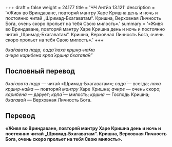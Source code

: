 +++
draft = false
weight = 24177
title = 'ЧЧ Антйа 13.121'
description = '«Живя во Вриндаване, повторяй мантру Харе Кришна день и ночь и постоянно читай „Шримад-Бхагаватам“. Кришна, Верховная Личность Бога, очень скоро прольет на тебя Свою милость».'
summary = '«Живя во Вриндаване, повторяй мантру Харе Кришна день и ночь и постоянно читай „Шримад-Бхагаватам“. Кришна, Верховная Личность Бога, очень скоро прольет на тебя Свою милость».'
+++

_бха̄гавата пад̣а, сада̄ лаха кр̣шн̣а-на̄ма  
ачире карибена кр̣па̄ кр̣шн̣а бхагава̄н”_

## Пословный перевод

_бха̄гавата_ _пад̣а_ — читай «Шримад-Бхагаватам»; _сада̄_ — всегда; _лаха_ _кр̣шн̣а_\-_на̄ма_ — повторяй _мантру_ Харе Кришна; _ачире_ — очень скоро; _карибена_ — дарует; _кр̣па̄_ — милость; _кр̣шн̣а_ — Господь Кришна; _бхагава̄н_ — Верховная Личность Бога.

## Перевод

**«Живя во Вриндаване, повторяй мантру Харе Кришна день и ночь и постоянно читай „Шримад-Бхагаватам“. Кришна, Верховная Личность Бога, очень скоро прольет на тебя Свою милость».**
